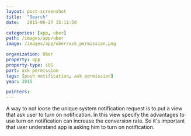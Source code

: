 ```yaml
---
layout: post-screenshot
title:  "Search"
date:   2015-06-27 15:11:50

categories: [app, uber]
path: /images/app/uber
image: /images/app/uber/ask_permission.png

organization: Uber
property: app
property-type: iOS
part: ask permission
tags: [push notification, ask permission]
year: 2015

pointers:
---
```


A way to not loose the unique system notification request is to put a view that ask user to turn on notification.
In this view specify the advantages to use turn on notification can increase the conversion rate.
So it's important that user understand app is asking him to turn on notification. 
